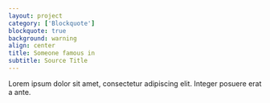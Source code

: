 ```yaml
---
layout: project
category: ['Blockquote']
blockquote: true
background: warning
align: center
title: Someone famous in
subtitle: Source Title
---
```


Lorem ipsum dolor sit amet, consectetur adipiscing elit. Integer posuere erat a ante.
